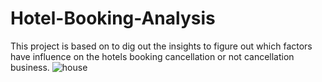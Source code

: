 # Hotel-Booking-Analysis
This project is based on to dig out the insights to figure out which factors have influence on the  hotels booking cancellation or not cancellation business.
![house](https://github.com/FaisalAwa/Hotel-Booking-Analysis/assets/96324075/392a7592-9d9e-4e80-be43-3c4060a566f7)
